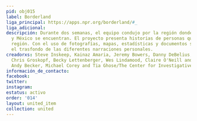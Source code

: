 ```yaml
---
pid: obj015
label: Borderland
liga_principal: https://apps.npr.org/borderland/#_
liga_adicional: 
descripción: Durante dos semanas, el equipo condujo por la región donde Estados Unidos
  y México se encuentran. El proyecto presenta historias de personas que cruzan esta
  región. Con el uso de fotografías, mapas, estadísticas y documentos se presenta
  el trasfondo de las diferentes narraciones personales.
creadorxs: Steve Inskeep, Kainaz Amaria, Jeremy Bowers, Danny DeBelius, Tyler Fisher,
  Chris Groskopf, Becky Lettenberger, Wes Lindamood, Claire O'Neill and Matt Stiles/NPR;
  Andy Becker, Michael Corey and Tia Ghose/The Center for Investigative Reporting
información_de_contacto: 
facebook: 
twitter: 
instagram: 
estatus: activo
order: '014'
layout: united_item
collection: united
---
```

